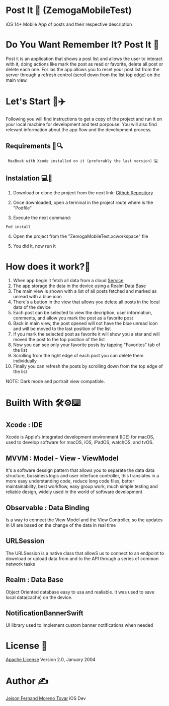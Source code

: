 # Post It 🔖 (ZemogaMobileTest)
iOS 14+ Mobile App of posts and their respective description

# Do You Want Remember It? Post It 🔖

Post it is an application that shows a post list and allows the user to interact with it, doing actions like mark the post as read or favorite, delete all post or delete each one. For las the app allows you to reset your post list from the server through a refresh control (scroll down from the list top edge) on the main view.


# Let's Start 🏁✈️

Following you will find instructions to get a copy of the project and run it on your local machine for development and test porpouse. You will also find relevant information about the app flow and the development process.


## Requirements 📖🔍

```
 MacBook with Xcode installed on it (preferably the last version) 💻
```
## Instalation 💻🔨

1) Download or clone the project from the next link:
[Github Repository](https://github.com/jfmt01/ZemogaMobileTest)

2) Once downloaded, open a terminal in the project route where is the "Podfile"

3) Execute the next command:
```
Pod install
```

4) Open the project from the "ZemogaMobileTest.xcworkspace" file

5) You did it, now run it

# How does it work?🧐

1) When app begin it fetch all data from a cloud [Service](https://my-json-server.typicode.com/jfmt01/ZemogaJSONDB/posts)
2) The app storage the data in the device using a Realm Data Base
3) The main view is shown with a list of all posts fetched and marked as unread with a blue icon
4) There's a button in the view that allows you delete all posts in the local data of the device
5) Each post can be selected to view the decription, user information, comments, and allow you mark the post as a favorite post
6) Back in main view, the post opened will not have the blue unread icon and will be moved to the last position of the list
7) If you mark the selected post as favorite it will show you a star and will moved the post to the top position of the list
8) Now you can see only your favorite posts by tapping "Favorites" tab of the list
9) Scrolling from the right edge of each post you can delete them individually
10) Finally you can refresh the posts by scrolling down from the top edge of the list

NOTE: Dark mode and portrait view compatible.

# Builth With 🛠⚙️⌨️

## Xcode : IDE

Xcode is Apple's integrated development environment (IDE) for macOS, used to develop software for macOS, iOS, iPadOS, watchOS, and tvOS.

##  MVVM : Model - View - ViewModel

It's a software dessign pattern that allows you to separate the data data structure, bussiness logic and user interface controller, this translates in a more easy understanding code, reduce long code files, better maintainability, best workflow, easy group work, much simple testing and reliable design, widely used in the world of software development

## Observable : Data Binding

Is a way to connect the View Model and the View Controller, so the updates in UI are based on the change of the data in real time

## URLSession

The URLSession is a native class that allowS us to connect to an endpoint to download or upload data from and to the API through a series of common network tasks

## Realm : Data Base

Object Oriented database easy to usa and realiable. It was used to save local data(cache) on the device.

## NotificationBannerSwift
UI library used to implement custom banner notifications when needed


# License 📝
[Apache License](http://www.apache.org/licenses/) Version 2.0, January 2004

# Author ✍️
[Jeison Fernand Moreno Tovar](https://www.linkedin.com/feed/) iOS Dev


